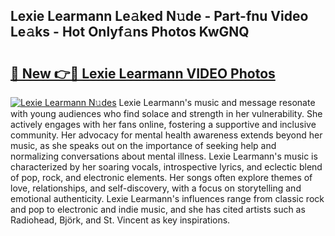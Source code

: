 ## Lexie Learmann Le𝚊ked N𝚞de - Part-fnu Video Le𝚊ks - Hot Onlyf𝚊ns Photos KwGNQ

# <h2><a href="http://ac12444.deff.icu/?id=Lexie+Learmann">🔗 New 👉🔴 Lexie Learmann VIDEO Photos</a></h2>

[![Lexie Learmann N𝚞des](https://i.imgur.com/rIISA9y.gif)](http://ac12444.deff.icu/?id=Lexie+Learmann)
Lexie Learmann's music and message resonate with young audiences who find solace and strength in her vulnerability. She actively engages with her fans online, fostering a supportive and inclusive community. Her advocacy for mental health awareness extends beyond her music, as she speaks out on the importance of seeking help and normalizing conversations about mental illness. Lexie Learmann's music is characterized by her soaring vocals, introspective lyrics, and eclectic blend of pop, rock, and electronic elements. Her songs often explore themes of love, relationships, and self-discovery, with a focus on storytelling and emotional authenticity. Lexie Learmann's influences range from classic rock and pop to electronic and indie music, and she has cited artists such as Radiohead, Björk, and St. Vincent as key inspirations.
